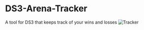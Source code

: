 # DS3-Arena-Tracker
A tool for DS3 that keeps track of your wins and losses
![Tracker](http://i.imgur.com/Zn9JdNA.png)
